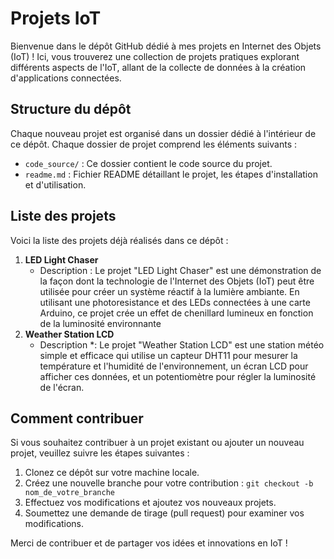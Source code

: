 # Projets IoT

Bienvenue dans le dépôt GitHub dédié à mes projets en Internet des Objets (IoT) ! Ici, vous trouverez une collection de projets pratiques explorant différents aspects de l'IoT, allant de la collecte de données à la création d'applications connectées.

## Structure du dépôt

Chaque nouveau projet est organisé dans un dossier dédié à l'intérieur de ce dépôt. Chaque dossier de projet comprend les éléments suivants :

- `code_source/` : Ce dossier contient le code source du projet.
- `readme.md` : Fichier README détaillant le projet, les étapes d'installation et d'utilisation.

## Liste des projets

Voici la liste des projets déjà réalisés dans ce dépôt :

1. **LED Light Chaser**
   - Description : Le projet "LED Light Chaser" est une démonstration de la façon dont la technologie de l'Internet des Objets (IoT) peut être utilisée pour créer un système réactif à la lumière ambiante. En utilisant une photoresistance et des LEDs connectées à une carte Arduino, ce projet crée un effet de chenillard lumineux en fonction de la luminosité environnante
2. **Weather Station LCD**
   - Description *: Le projet "Weather Station LCD" est une station météo simple et efficace qui utilise un capteur DHT11 pour mesurer la température et l'humidité de l'environnement, un écran LCD pour afficher ces données, et un potentiomètre pour régler la luminosité de l'écran.

## Comment contribuer

Si vous souhaitez contribuer à un projet existant ou ajouter un nouveau projet, veuillez suivre les étapes suivantes :
1. Clonez ce dépôt sur votre machine locale.
2. Créez une nouvelle branche pour votre contribution : `git checkout -b nom_de_votre_branche`
3. Effectuez vos modifications et ajoutez vos nouveaux projets.
4. Soumettez une demande de tirage (pull request) pour examiner vos modifications.

Merci de contribuer et de partager vos idées et innovations en IoT !